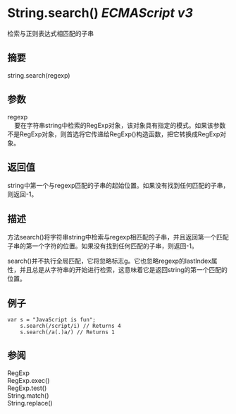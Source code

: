 # String.search() _ECMAScript v3_

检索与正则表达式相匹配的子串

## 摘要

string.search(regexp)

## 参数

regexp  
    要在字符串string中检索的RegExp对象，该对象具有指定的模式。如果该参数不是RegExp对象，则首选将它传递给RegExp()构造函数，把它转换成RegExp对象。

## 返回值

string中第一个与regexp匹配的子串的起始位置。如果没有找到任何匹配的子串，则返回-1。

## 描述

方法search()将字符串string中检索与regexp相匹配的子串，并且返回第一个匹配子串的第一个字符的位置。如果没有找到任何匹配的子串，则返回-1。  
  
  
search()并不执行全局匹配，它将忽略标志g。它也忽略regexp的lastIndex属性，并且总是从字符串的开始进行检索，这意味着它是返回string的第一个匹配的位置。

## 例子

    var s = "JavaScript is fun";
        s.search(/script/i) // Returns 4
        s.search(/a(.)a/) // Returns 1

## 参阅

RegExp  
RegExp.exec()  
RegExp.test()  
String.match()  
String.replace()

